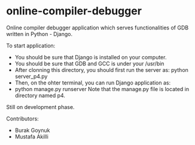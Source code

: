 # online-compiler-debugger
Online compiler debugger application which serves functionalities of GDB written in Python - Django. 

To start application:
  - You should be sure that Django is installed on your computer.
  - You should be sure that GDB and GCC is under your /usr/bin
  - After clonning this directory, you should first run the server as:
      python server_p4.py
  - Then, on the ohter terminal, you can run Django application as:
  -   python manage.py runserver
  Note that the manage.py file is located in directory named p4.

Still on development phase.

Contributors: 
- Burak Goynuk
- Mustafa Akilli
